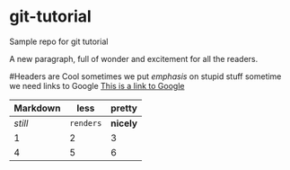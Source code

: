 # git-tutorial
Sample repo for git tutorial

A new paragraph, full of wonder and excitement for all the readers. 

#Headers are Cool
sometimes we put *emphasis* on stupid stuff
sometime we need links to Google [This is a link to Google](https://google.com "Google's Homepage")

Markdown | less | pretty 
--- | --- | ---
*still* | `renders` | __nicely__
1 | 2 | 3
4 | 5 | 6 

